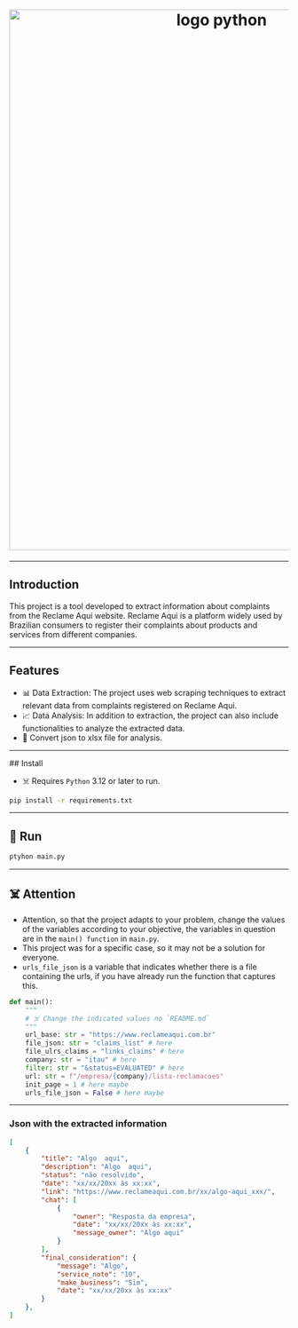<h1 align="center">
  <img alt="logo python" src="https://www.python.org/static/community_logos/python-logo-generic.svg" style="width: 750px; height: 975;">
</h1>
<hr>

## Introduction

This project is a tool developed to extract information about complaints from the Reclame Aqui website.
Reclame Aqui is a platform widely used by Brazilian consumers to register their complaints about products and services from different companies.
<hr>

## Features

- 📊 Data Extraction: The project uses web scraping techniques to extract relevant data from complaints registered on Reclame Aqui.
- 📈 Data Analysis: In addition to extraction, the project can also include functionalities to analyze the extracted data.
- 📝 Convert json to xlsx file for analysis.
<hr>
## Install

- ☠️ Requires `Python` 3.12 or later to run.

```bash
pip install -r requirements.txt
```
<hr>

## 🚀 Run

```bash
ptyhon main.py
```
<hr>

## ☠️ Attention

- Attention, so that the project adapts to your problem, change the values of the variables according to your objective, the variables in question are in the `main() function` in `main.py`.
- This project was for a specific case, so it may not be a solution for everyone.
- `urls_file_json` is a variable that indicates whether there is a file containing the urls, if you have already run the function that captures this.


```python
def main():
    """
    # ☠️ Change the indicated values no `README.md`
    """
    url_base: str = "https://www.reclameaqui.com.br"
    file_json: str = "claims_list" # here
    file_ulrs_claims = "links_claims" # here
    company: str = "itau" # here
    filter: str = "&status=EVALUATED" # here
    url: str = f"/empresa/{company}/lista-reclamacoes"
    init_page = 1 # here maybe
    urls_file_json = False # here maybe
```

<hr>

### Json with the extracted information

```json
[
    {
        "title": "Algo  aqui",
        "description": "Algo  aqui",
        "status": "não resolvido",
        "date": "xx/xx/20xx às xx:xx",
        "link": "https://www.reclameaqui.com.br/xx/algo-aqui_xxx/",
        "chat": [
            {
                "owner": "Resposta da empresa",
                "date": "xx/xx/20xx às xx:xx",
                "message_owner": "Algo aqui"
            }
        ],
        "final_consideration": {
            "message": "Algo",
            "service_note": "10",
            "make_business": "Sim",
            "date": "xx/xx/20xx às xx:xx"
        }
    },
]
```
